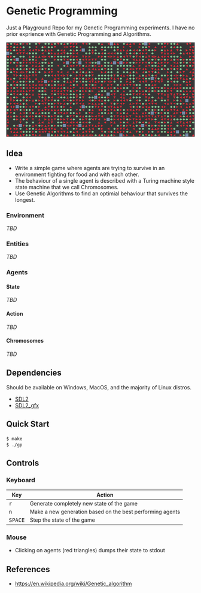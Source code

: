 # Genetic Programming

Just a Playground Repo for my Genetic Programming experiments. I have no prior exprience with Genetic Programming and Algorithms.

![demo](./assets/demo.png)

## Idea

- Write a simple game where agents are trying to survive in an environment fighting for food and with each other.
- The behaviour of a single agent is described with a Turing machine style state machine that we call Chromosomes.
- Use Genetic Algorithms to find an optimial behaviour that survives the longest.

### Environment

<!-- TODO: Document environment -->
*TBD*

### Entities

<!-- TODO: Document entities -->
*TBD*

### Agents

#### State

<!-- TODO: Document agents state -->
*TBD*

#### Action

<!-- TODO: Document available agents actions -->
*TBD*

#### Chromosomes

<!-- TODO: Document agents chromosomes -->
*TBD*

## Dependencies

Should be available on Windows, MacOS, and the majority of Linux distros.

- [SDL2]
- [SDL2_gfx]

## Quick Start

```console
$ make
$ ./gp
```

## Controls

### Keyboard

| Key              | Action                                                    |
|------------------|-----------------------------------------------------------|
| <kbd>r</kbd>     | Generate completely new state of the game                 |
| <kbd>n</kbd>     | Make a new generation based on the best performing agents |
| <kbd>SPACE</kbd> | Step the state of the game                                |

### Mouse

- Clicking on agents (red triangles) dumps their state to stdout

## References

- https://en.wikipedia.org/wiki/Genetic_algorithm

[SDL2]: https://www.libsdl.org/
[SDL2_gfx]: https://github.com/ferzkopp/SDL_gfx
